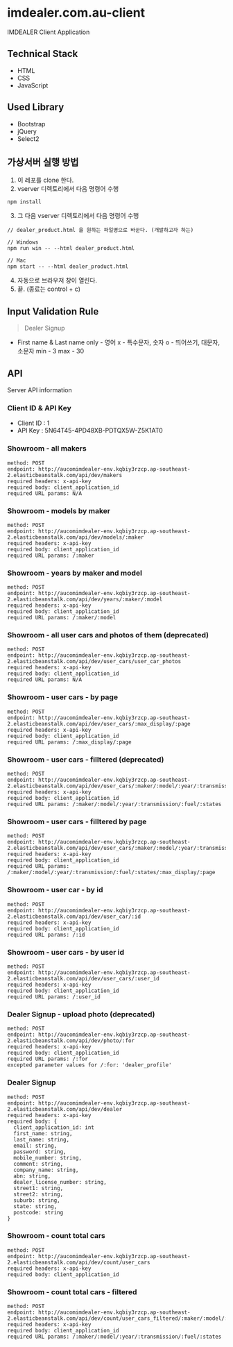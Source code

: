 # imdealer.com.au-client
IMDEALER Client Application

## Technical Stack
- HTML
- CSS
- JavaScript

## Used Library
- Bootstrap
- jQuery
- Select2

## 가상서버 실행 방법
1. 이 레포를 clone 한다.
2. vserver 디렉토리에서 다음 명령어 수행
```
npm install
```
3. 그 다음 vserver 디렉토리에서 다음 명령어 수행
```
// dealer_product.html 을 원하는 파일명으로 바꾼다. (개발하고자 하는)

// Windows
npm run win -- --html dealer_product.html

// Mac
npm start -- --html dealer_product.html
```
4. 자동으로 브라우저 창이 열린다.
5. 끝. (종료는 control + c)

## Input Validation Rule
> Dealer Signup
- First name & Last name
  only - 영어
  x - 특수문자, 숫자
  o - 띄어쓰기, 대문자, 소문자
  min - 3
  max - 30

## API
Server API information

### Client ID & API Key
- Client ID : 1
- API Key : 5N64T45-4PD48XB-PDTQX5W-Z5K1AT0

### Showroom - all makers
```
method: POST
endpoint: http://aucomimdealer-env.kqbiy3rzcp.ap-southeast-2.elasticbeanstalk.com/api/dev/makers
required headers: x-api-key
required body: client_application_id
required URL params: N/A
```

### Showroom - models by maker
```
method: POST
endpoint: http://aucomimdealer-env.kqbiy3rzcp.ap-southeast-2.elasticbeanstalk.com/api/dev/models/:maker
required headers: x-api-key
required body: client_application_id
required URL params: /:maker
```

### Showroom - years by maker and model
```
method: POST
endpoint: http://aucomimdealer-env.kqbiy3rzcp.ap-southeast-2.elasticbeanstalk.com/api/dev/years/:maker/:model
required headers: x-api-key
required body: client_application_id
required URL params: /:maker/:model
```

### Showroom - all user cars and photos of them (deprecated)
```
method: POST
endpoint: http://aucomimdealer-env.kqbiy3rzcp.ap-southeast-2.elasticbeanstalk.com/api/dev/user_cars/user_car_photos
required headers: x-api-key
required body: client_application_id
required URL params: N/A
```

### Showroom - user cars - by page
```
method: POST
endpoint: http://aucomimdealer-env.kqbiy3rzcp.ap-southeast-2.elasticbeanstalk.com/api/dev/user_cars/:max_display/:page
required headers: x-api-key
required body: client_application_id
required URL params: /:max_display/:page
```

### Showroom - user cars - filltered (deprecated)
```
method: POST
endpoint: http://aucomimdealer-env.kqbiy3rzcp.ap-southeast-2.elasticbeanstalk.com/api/dev/user_cars/:maker/:model/:year/:transmission/:fuel/:states
required headers: x-api-key
required body: client_application_id
required URL params: /:maker/:model/:year/:transmission/:fuel/:states
```

### Showroom - user cars - filltered by page
```
method: POST
endpoint: http://aucomimdealer-env.kqbiy3rzcp.ap-southeast-2.elasticbeanstalk.com/api/dev/user_cars/:maker/:model/:year/:transmission/:fuel/:states/:max_display/:page
required headers: x-api-key
required body: client_application_id
required URL params: /:maker/:model/:year/:transmission/:fuel/:states/:max_display/:page
```

### Showroom - user car - by id
```
method: POST
endpoint: http://aucomimdealer-env.kqbiy3rzcp.ap-southeast-2.elasticbeanstalk.com/api/dev/user_car/:id
required headers: x-api-key
required body: client_application_id
required URL params: /:id
```

### Showroom - user cars - by user id 
```
method: POST
endpoint: http://aucomimdealer-env.kqbiy3rzcp.ap-southeast-2.elasticbeanstalk.com/api/dev/user_cars/:user_id
required headers: x-api-key
required body: client_application_id
required URL params: /:user_id
```

### Dealer Signup - upload photo (deprecated)
```
method: POST
endpoint: http://aucomimdealer-env.kqbiy3rzcp.ap-southeast-2.elasticbeanstalk.com/api/dev/photo/:for
required headers: x-api-key
required body: client_application_id
required URL params: /:for
excepted parameter values for /:for: 'dealer_profile'
```

### Dealer Signup
```
method: POST
endpoint: http://aucomimdealer-env.kqbiy3rzcp.ap-southeast-2.elasticbeanstalk.com/api/dev/dealer
required headers: x-api-key
required body: {
  client_application_id: int
  first_name: string,
  last_name: string,
  email: string,
  password: string,
  mobile_number: string,
  comment: string,
  company_name: string,
  abn: string,
  dealer_license_number: string,
  street1: string,
  street2: string,
  suburb: string,
  state: string,
  postcode: string
}
```

### Showroom - count total cars
```
method: POST
endpoint: http://aucomimdealer-env.kqbiy3rzcp.ap-southeast-2.elasticbeanstalk.com/api/dev/count/user_cars
required headers: x-api-key
required body: client_application_id
```

### Showroom - count total cars - filtered
```
method: POST
endpoint: http://aucomimdealer-env.kqbiy3rzcp.ap-southeast-2.elasticbeanstalk.com/api/dev/count/user_cars_filtered/:maker/:model/:year/:transmission/:fuel/:states
required headers: x-api-key
required body: client_application_id
required URL params: /:maker/:model/:year/:transmission/:fuel/:states
```